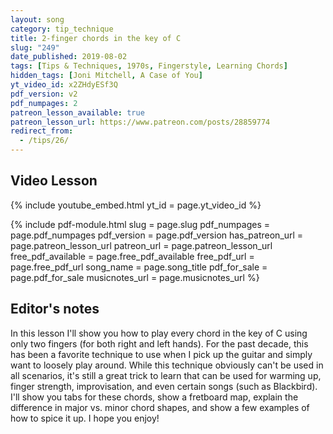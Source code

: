 ```yaml
---
layout: song
category: tip_technique
title: 2-finger chords in the key of C
slug: "249"
date_published: 2019-08-02
tags: [Tips & Techniques, 1970s, Fingerstyle, Learning Chords]
hidden_tags: [Joni Mitchell, A Case of You]
yt_video_id: x2ZHdyESf3Q
pdf_version: v2
pdf_numpages: 2
patreon_lesson_available: true
patreon_lesson_url: https://www.patreon.com/posts/28859774
redirect_from:
  - /tips/26/
---
```




## Video Lesson

{% include youtube_embed.html yt_id = page.yt_video_id %}

{% include pdf-module.html slug = page.slug pdf_numpages = page.pdf_numpages pdf_version = page.pdf_version has_patreon_url = page.patreon_lesson_url patreon_url = page.patreon_lesson_url free_pdf_available = page.free_pdf_available free_pdf_url = page.free_pdf_url song_name = page.song_title pdf_for_sale = page.pdf_for_sale musicnotes_url = page.musicnotes_url %}

<!-- Check back in a few minutes! Posting it now... -->

<!-- Coming later this morning! Check back soon... -->

## Editor's notes

In this lesson I'll show you how to play every chord in the key of C using only two fingers (for both right and left hands). For the past decade, this has been a favorite technique to use when I pick up the guitar and simply want to loosely play around. While this technique obviously can't be used in all scenarios, it's still a great trick to learn that can be used for warming up, finger strength, improvisation, and even certain songs (such as Blackbird). I'll show you tabs for these chords, show a fretboard map, explain the difference in major vs. minor chord shapes, and show a few examples of how to spice it up. I hope you enjoy!
